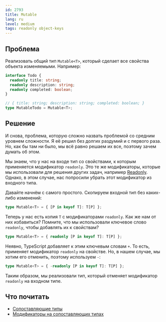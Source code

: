 ```yaml
---
id: 2793
title: Mutable
lang: ru
level: medium
tags: readonly object-keys
---
```


## Проблема

Реализовать общий тип `Mutable<T>`, который сделает все свойства объекта
изменяемыми. Например:

```typescript
interface Todo {
  readonly title: string;
  readonly description: string;
  readonly completed: boolean;
}

// { title: string; description: string; completed: boolean; }
type MutableTodo = Mutable<T>;
```

## Решение

И снова, проблема, которую сложно назвать проблемой со средним уровнем
сложности. Я её решил без долгих раздумий и с первого раза. Но, как бы там ни
было, мы всё равно решаем их все, поэтому зачем думать об этом.

Мы знаем, что у нас на входе тип со свойствами, к которым применяется
модификатор `readonly`. Это те же модификаторы, которые мы использовали для
решения других задач, например [Readonly](./easy-readonly.md). Однако, в этом
случае, нас попросили убрать этот модификатор из входного типа.

Давайте начнём с самого простого. Скопируем входной тип без каких-либо
изменений:

```typescript
type Mutable<T> = { [P in keyof T]: T[P] };
```

Теперь у нас есть копия `T` с модификаторами `readonly`. Как же нам от них
избавиться? Помните, что мы использовали ключевое слово `readonly`, чтобы
добавлять их к свойствам?

```typescript
type Mutable<T> = { readonly [P in keyof T]: T[P] };
```

Неявно, TypeScript добавляет к этим ключевым словам `+`. То есть, применяет
модификатор `readonly` на свойстве. Но, в нашем случае, мы хотим его отменить,
поэтому используем `-`:

```typescript
type Mutable<T> = { -readonly [P in keyof T]: T[P] };
```

Таким образом, мы реализовали тип, который отменяет модификатор `readonly` на
входном типе.

## Что почитать

- [Сопоставляющие типы](https://www.typescriptlang.org/docs/handbook/2/mapped-types.html)
- [Модификаторы на сопоставляющих типах](https://www.typescriptlang.org/docs/handbook/2/mapped-types.html#mapping-modifiers)
